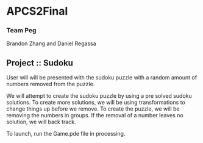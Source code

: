 # APCS2Final
### Team Peg
Brandon Zhang and Daniel Regassa

## Project :: Sudoku

User will will be presented with the sudoku puzzle with a random amount of numbers removed from the puzzle. 

We will attempt to create the sudoku puzzle by using a pre solved sudoku solutions. To create more solutions, we will be using transformations to change things up before we remove. To create the puzzle, we will be removing the numbers in groups. If the removal of a number leaves no solution, we will back track. 

To launch, run the Game.pde file in processing. 
